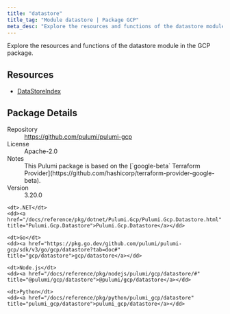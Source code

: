 ```yaml
---
title: "datastore"
title_tag: "Module datastore | Package GCP"
meta_desc: "Explore the resources and functions of the datastore module in the GCP package."
---
```


<!-- WARNING: this file was generated by Pulumi Docs Generator. -->
<!-- Do not edit by hand unless you're certain you know what you are doing! -->

Explore the resources and functions of the datastore module in the GCP package.

<h2 id="resources">Resources</h2>
<ul class="api">
    <li><a href="datastoreindex" title="DataStoreIndex"><span class="symbol resource"></span>DataStoreIndex</a></li>
</ul>

<h2 id="package-details">Package Details</h2>
<dl class="package-details">
	<dt>Repository</dt>
	<dd><a href="https://github.com/pulumi/pulumi-gcp">https://github.com/pulumi/pulumi-gcp</a></dd>
	<dt>License</dt>
	<dd>Apache-2.0</dd>
	<dt>Notes</dt>
	<dd>This Pulumi package is based on the [`google-beta` Terraform Provider](https://github.com/hashicorp/terraform-provider-google-beta).</dd>
	<dt>Version</dt>
	<dd>3.20.0</dd>
</dl>



<dl class="tabular">

    <dt>.NET</dt>
    <dd><a href="/docs/reference/pkg/dotnet/Pulumi.Gcp/Pulumi.Gcp.Datastore.html" title="Pulumi.Gcp.Datastore">Pulumi.Gcp.Datastore</a></dd>

    <dt>Go</dt>
    <dd><a href="https://pkg.go.dev/github.com/pulumi/pulumi-gcp/sdk/v3/go/gcp/datastore?tab=doc#" title="gcp/datastore">gcp/datastore</a></dd>

    <dt>Node.js</dt>
    <dd><a href="/docs/reference/pkg/nodejs/pulumi/gcp/datastore/#" title="@pulumi/gcp/datastore">@pulumi/gcp/datastore</a></dd>

    <dt>Python</dt>
    <dd><a href="/docs/reference/pkg/python/pulumi_gcp/datastore" title="pulumi_gcp/datastore">pulumi_gcp/datastore</a></dd>

</dl>


